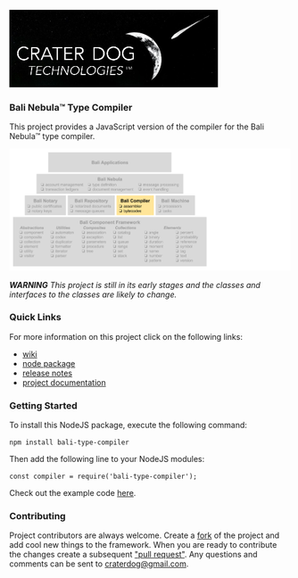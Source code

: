 ![Logo](docs/images/CraterDogLogo.png)

### Bali Nebula™ Type Compiler
This project provides a JavaScript version of the compiler for the Bali Nebula™ type compiler.

![Pyramid](docs/images/BaliPyramid.png)

_**WARNING**_
_This project is still in its early stages and the classes and interfaces to the classes are likely to change._

### Quick Links
For more information on this project click on the following links:
 * [wiki](https://github.com/craterdog-bali/js-bali-type-compiler/wiki)
 * [node package](https://www.npmjs.com/package/bali-type-compiler)
 * [release notes](https://github.com/craterdog-bali/js-bali-type-compiler/wiki/release-notes)
 * [project documentation](https://github.com/craterdog-bali/bali-project-documentation/wiki)

### Getting Started
To install this NodeJS package, execute the following command:
```
npm install bali-type-compiler
```
Then add the following line to your NodeJS modules:
```
const compiler = require('bali-type-compiler');
```

Check out the example code [here](https://github.com/craterdog-bali/js-bali-type-compiler/wiki/code-examples).

### Contributing
Project contributors are always welcome. Create a [fork](https://github.com/craterdog-bali/js-bali-type-compiler) of the project and add cool new things to the framework. When you are ready to contribute the changes create a subsequent ["pull request"](https://help.github.com/articles/about-pull-requests/). Any questions and comments can be sent to craterdog@gmail.com.
